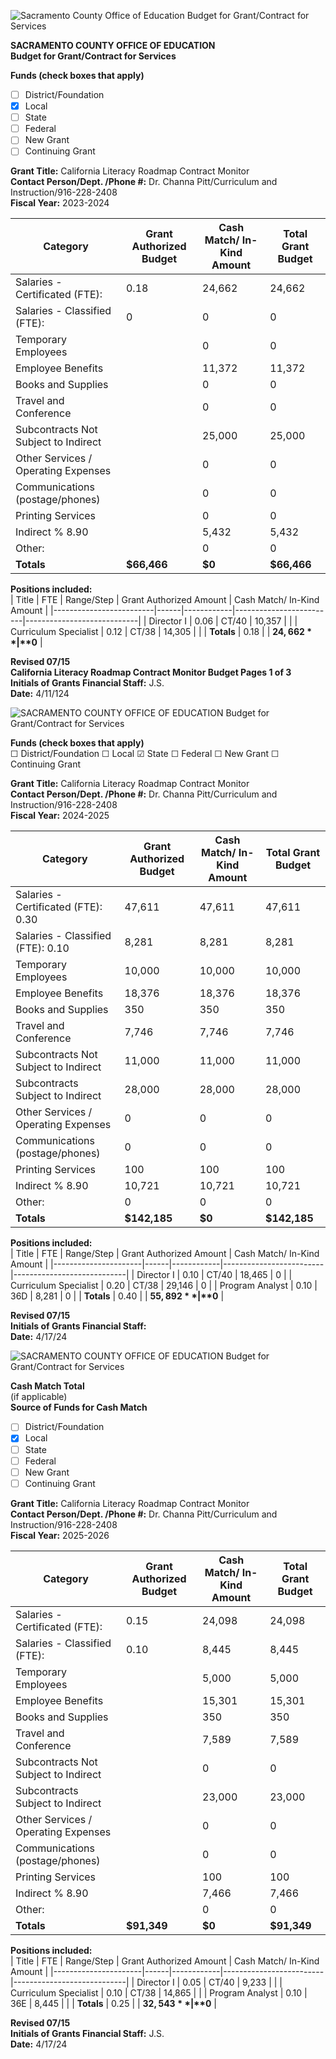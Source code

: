 <!-- Page 1 -->
![Sacramento County Office of Education Budget for Grant/Contract for Services](https://via.placeholder.com/993x768.png?text=Image+Not+Available)

**SACRAMENTO COUNTY OFFICE OF EDUCATION**  
**Budget for Grant/Contract for Services**  

**Funds (check boxes that apply)**  
- [ ] District/Foundation  
- [x] Local  
- [ ] State  
- [ ] Federal  
- [ ] New Grant  
- [ ] Continuing Grant  

**Grant Title:** California Literacy Roadmap Contract Monitor  
**Contact Person/Dept. /Phone #:** Dr. Channa Pitt/Curriculum and Instruction/916-228-2408  
**Fiscal Year:** 2023-2024  

| Category                                   | Grant Authorized Budget | Cash Match/ In-Kind Amount | Total Grant Budget |
|--------------------------------------------|-------------------------|----------------------------|--------------------|
| Salaries - Certificated (FTE):            | 0.18                    | 24,662                     | 24,662             |
| Salaries - Classified (FTE):               | 0                       | 0                          | 0                  |
| Temporary Employees                         |                         | 0                          | 0                  |
| Employee Benefits                           |                         | 11,372                     | 11,372             |
| Books and Supplies                          |                         | 0                          | 0                  |
| Travel and Conference                       |                         | 0                          | 0                  |
| Subcontracts Not Subject to Indirect       |                         | 25,000                     | 25,000             |
| Other Services / Operating Expenses         |                         | 0                          | 0                  |
| Communications (postage/phones)           |                         | 0                          | 0                  |
| Printing Services                           |                         | 0                          | 0                  |
| Indirect % 8.90                            |                         | 5,432                      | 5,432              |
| Other:                                     |                         | 0                          | 0                  |
| **Totals**                                 | **$66,466**            | **$0**                     | **$66,466**       |

**Positions included:**  
| Title                   | FTE  | Range/Step | Grant Authorized Amount | Cash Match/ In-Kind Amount |
|-------------------------|------|------------|-------------------------|----------------------------|
| Director I              | 0.06 | CT/40      | 10,357                  |                            |
| Curriculum Specialist    | 0.12 | CT/38      | 14,305                  |                            |
| **Totals**             | 0.18 |            | **$24,662**             | **$0**                     |

**Revised 07/15**  
**California Literacy Roadmap Contract Monitor Budget Pages 1 of 3**  
**Initials of Grants Financial Staff:** J.S.  
**Date:** 4/11/124  
<!-- Page 2 -->
![SACRAMENTO COUNTY OFFICE OF EDUCATION Budget for Grant/Contract for Services](https://via.placeholder.com/993x768.png?text=SACRAMENTO+COUNTY+OFFICE+OF+EDUCATION+Budget+for+Grant/Contract+for+Services)

**Funds (check boxes that apply)**  
☐ District/Foundation  ☐ Local  ☑ State  ☐ Federal  ☐ New Grant  ☐ Continuing Grant  

**Grant Title:** California Literacy Roadmap Contract Monitor  
**Contact Person/Dept. /Phone #:** Dr. Channa Pitt/Curriculum and Instruction/916-228-2408  
**Fiscal Year:** 2024-2025  

| Category                                   | Grant Authorized Budget | Cash Match/ In-Kind Amount | Total Grant Budget |
|--------------------------------------------|-------------------------|----------------------------|--------------------|
| Salaries - Certificated (FTE): 0.30       | 47,611                  | 47,611                     | 47,611             |
| Salaries - Classified (FTE): 0.10          | 8,281                   | 8,281                      | 8,281              |
| Temporary Employees                         | 10,000                  | 10,000                     | 10,000             |
| Employee Benefits                           | 18,376                  | 18,376                     | 18,376             |
| Books and Supplies                          | 350                     | 350                        | 350                |
| Travel and Conference                       | 7,746                   | 7,746                      | 7,746              |
| Subcontracts Not Subject to Indirect       | 11,000                  | 11,000                     | 11,000             |
| Subcontracts Subject to Indirect           | 28,000                  | 28,000                     | 28,000             |
| Other Services / Operating Expenses         | 0                       | 0                          | 0                  |
| Communications (postage/phones)           | 0                       | 0                          | 0                  |
| Printing Services                           | 100                     | 100                        | 100                |
| Indirect % 8.90                            | 10,721                  | 10,721                     | 10,721             |
| Other:                                     | 0                       | 0                          | 0                  |
| **Totals**                                 | **$142,185**           | **$0**                     | **$142,185**       |

**Positions included:**  
| Title                | FTE  | Range/Step | Grant Authorized Amount | Cash Match/ In-Kind Amount |
|----------------------|------|------------|-------------------------|----------------------------|
| Director I           | 0.10 | CT/40      | 18,465                  | 0                          |
| Curriculum Specialist | 0.20 | CT/38      | 29,146                  | 0                          |
| Program Analyst      | 0.10 | 36D        | 8,281                   | 0                          |
| **Totals**          | 0.40 |            | **$55,892**             | **$0**                     |

**Revised 07/15**  
**Initials of Grants Financial Staff:**  
**Date:** 4/17/24  
<!-- Page 3 -->
![SACRAMENTO COUNTY OFFICE OF EDUCATION Budget for Grant/Contract for Services](https://via.placeholder.com/993x768.png?text=SACRAMENTO+COUNTY+OFFICE+OF+EDUCATION+Budget+for+Grant%2FContract+for+Services)

**Cash Match Total**  
(if applicable)  
**Source of Funds for Cash Match**  

- [ ] District/Foundation  
- [x] Local  
- [ ] State  
- [ ] Federal  
- [ ] New Grant  
- [ ] Continuing Grant  

**Grant Title:** California Literacy Roadmap Contract Monitor  
**Contact Person/Dept. /Phone #:** Dr. Channa Pitt/Curriculum and Instruction/916-228-2408  
**Fiscal Year:** 2025-2026  

| Category                                   | Grant Authorized Budget | Cash Match/ In-Kind Amount | Total Grant Budget |
|--------------------------------------------|-------------------------|----------------------------|--------------------|
| Salaries - Certificated (FTE):            | 0.15                    | 24,098                     | 24,098             |
| Salaries - Classified (FTE):               | 0.10                    | 8,445                      | 8,445              |
| Temporary Employees                        |                         | 5,000                      | 5,000              |
| Employee Benefits                          |                         | 15,301                     | 15,301             |
| Books and Supplies                         |                         | 350                        | 350                |
| Travel and Conference                      |                         | 7,589                      | 7,589              |
| Subcontracts Not Subject to Indirect       |                         | 0                          | 0                  |
| Subcontracts Subject to Indirect           |                         | 23,000                     | 23,000             |
| Other Services / Operating Expenses        |                         | 0                          | 0                  |
| Communications (postage/phones)           |                         | 0                          | 0                  |
| Printing Services                          |                         | 100                        | 100                |
| Indirect % 8.90                           |                         | 7,466                      | 7,466              |
| Other:                                     |                         | 0                          | 0                  |
| **Totals**                                 | **$91,349**            | **$0**                     | **$91,349**        |

**Positions included:**  
| Title                | FTE  | Range/Step | Grant Authorized Amount | Cash Match/ In-Kind Amount |
|----------------------|------|------------|-------------------------|----------------------------|
| Director I           | 0.05 | CT/40      | 9,233                   |                            |
| Curriculum Specialist | 0.10 | CT/38      | 14,865                  |                            |
| Program Analyst      | 0.10 | 36E        | 8,445                   |                            |
| **Totals**          | 0.25 |            | **$32,543**            | **$0**                     |

**Revised 07/15**  
**Initials of Grants Financial Staff:** J.S.  
**Date:** 4/17/24  
